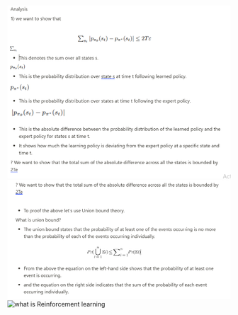 ![what is Reinforcement learning](/hw1/cs285/Images/one.PNG "Optional title attribute")
![what is Reinforcement learning](/hw1/cs285/Images/part2.PNG "Optional title attribute")
![what is Reinforcement learning](/Images/part22.PNG "Optional title attribute")
